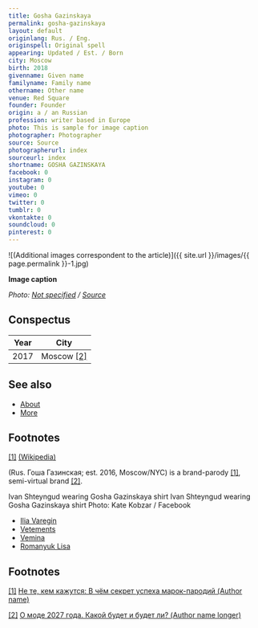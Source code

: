 ```yaml
---
title: Gosha Gazinskaya
permalink: gosha-gazinskaya
layout: default
originlang: Rus. / Eng.
originspell: Original spell
appearing: Updated / Est. / Born
city: Moscow
birth: 2018
givenname: Given name
familyname: Family name
othername: Other name
venue: Red Square
founder: Founder
origin: a / an Russian
profession: writer based in Europe
photo: This is sample for image caption
photographer: Photographer
source: Source
photographerurl: index
sourceurl: index
shortname: GOSHA GAZINSKAYA
facebook: 0
instagram: 0
youtube: 0
vimeo: 0
twitter: 0
tumblr: 0
vkontakte: 0
soundcloud: 0
pinterest: 0
---
```


![(Additional images correspondent to the article)]({{ site.url }}/images/{{ page.permalink }}-1.jpg)

**Image caption**

*Photo: [Not specified](index) / [Source](index)*

## Сonspectus

|Year|City|
|-|-|
|2017|Moscow <span id="a2">[\[2\]](#f2)</span>|

## See also

+ [About](index)
+ [More](index)

## Footnotes

[[1]](#a1) <span id="f1"></span> [(Wikipedia)](index)

(Rus. Гоша Газинская; est. 2016, Moscow/NYC) is a brand-parody <span id="a1">[\[1\]](#f1)</span>, semi-virtual brand <span id="a2">[\[2\]](#f2)</span>.


Ivan Shteyngud wearing Gosha Gazinskaya shirt
Ivan Shteyngud wearing Gosha Gazinskaya shirt
Photo: Kate Kobzar / Facebook

+ [Ilia Varegin](varegin-ilia)
+ [Vetements](vetements)
+ [Vemina](vemina)
+ [Romanyuk Lisa](romanyuk-lisa)


## Footnotes

[[1]](#a1) <span id="f1"></span> [Не те, кем кажутся: В чём секрет успеха марок-пародий (Author name)](http://example.net/article)

[[2]](#a2) <span id="f2"></span> [О моде 2027 года. Какой будет и будет ли? (Author name longer)](http://example.net/article)
